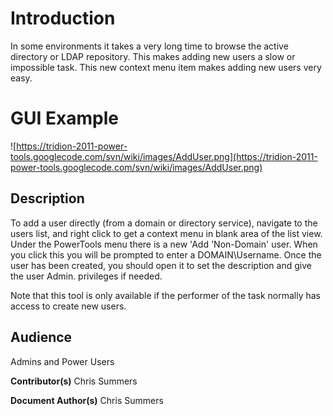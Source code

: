 # Introduction #
In some environments it takes a very long time to browse the active directory or LDAP repository. This makes adding new users a slow or impossible task. This new context menu item makes adding new users very easy.

# GUI Example #

![https://tridion-2011-power-tools.googlecode.com/svn/wiki/images/AddUser.png](https://tridion-2011-power-tools.googlecode.com/svn/wiki/images/AddUser.png)

## Description ##
To add a user directly (from a domain or directory service), navigate to the users list, and right click to get a context menu in blank area of the list view. Under the PowerTools menu there is a new 'Add 'Non-Domain' user. When you click this you will be prompted to enter a DOMAIN\Username. Once the user has been created, you should open it to set the description and give the user Admin. privileges if needed.

Note that this tool is only available if the performer of the task normally has access to create new users.

## Audience ##
Admins and Power Users



**Contributor(s)**
Chris Summers

**Document Author(s)**
Chris Summers